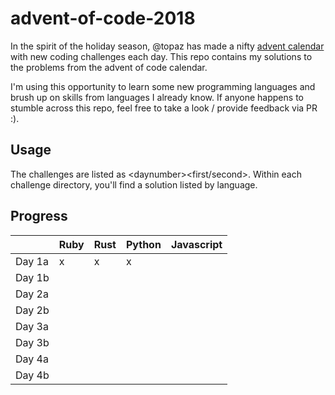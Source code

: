 # advent-of-code-2018

In the spirit of the holiday season, @topaz has made a nifty [advent calendar](https://adventofcode.com) with new coding challenges each day.  This repo contains my solutions to the problems from the advent of code calendar.

I'm using this opportunity to learn some new programming languages and brush up on skills from languages I already know.  If anyone happens to stumble across this repo, feel free to take a look / provide feedback via PR :).

## Usage

The challenges are listed as &lt;daynumber&gt;&lt;first/second&gt;.  Within each challenge directory, you'll find a solution listed by language.


## Progress

| | Ruby | Rust | Python | Javascript |
|------|-----|-----|-----|-----|
| Day 1a | x | x | x |   |
| Day 1b |   |   |   |   |
| Day 2a |   |   |   |   |
| Day 2b |   |   |   |   |
| Day 3a |   |   |   |   |
| Day 3b |   |   |   |   |
| Day 4a |   |   |   |   |
| Day 4b |   |   |   |   |
